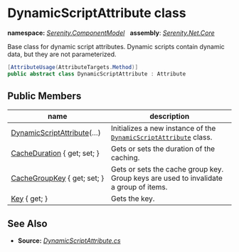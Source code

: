 # DynamicScriptAttribute class
**namespace:** *[Serenity.ComponentModel](../README.md#serenity.componentmodel-namespace)*   **assembly**: *[Serenity.Net.Core](../README.md)*

Base class for dynamic script attributes. Dynamic scripts contain dynamic data, but they are not parameterized.

```csharp
[AttributeUsage(AttributeTargets.Method)]
public abstract class DynamicScriptAttribute : Attribute
```

## Public Members

| name | description |
| --- | --- |
| [DynamicScriptAttribute](DynamicScriptAttribute/DynamicScriptAttribute.md)(…) | Initializes a new instance of the [`DynamicScriptAttribute`](DynamicScriptAttribute.md) class. |
| [CacheDuration](DynamicScriptAttribute/CacheDuration.md) { get; set; } | Gets or sets the duration of the caching. |
| [CacheGroupKey](DynamicScriptAttribute/CacheGroupKey.md) { get; set; } | Gets or sets the cache group key. Group keys are used to invalidate a group of items. |
| [Key](DynamicScriptAttribute/Key.md) { get; } | Gets the key. |

## See Also

* **Source:** *[DynamicScriptAttribute.cs](https://github.com/serenity-is/Serenity/blob/master/src/Serenity.Net.Core/ComponentModel/Extensibility/DynamicScriptAttribute.cs)*